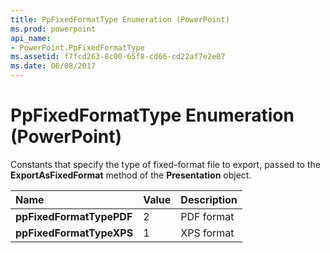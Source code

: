 ```yaml
---
title: PpFixedFormatType Enumeration (PowerPoint)
ms.prod: powerpoint
api_name:
- PowerPoint.PpFixedFormatType
ms.assetid: f7fcd263-8c00-65f8-cd66-cd22af7e2e87
ms.date: 06/08/2017
---
```



# PpFixedFormatType Enumeration (PowerPoint)

Constants that specify the type of fixed-format file to export, passed to the **ExportAsFixedFormat** method of the **Presentation** object.



|**Name**|**Value**|**Description**|
|:-----|:-----|:-----|
|**ppFixedFormatTypePDF**|2|PDF format|
|**ppFixedFormatTypeXPS**|1|XPS format|

